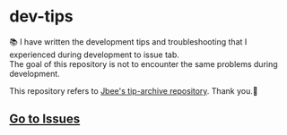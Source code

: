 # dev-tips
📚 I have written the development tips and troubleshooting that I experienced during development to issue tab.<br/>The goal of this repository is not to encounter the same problems during development.

This repository refers to [Jbee's tip-archive repository](https://github.com/JaeYeopHan/tip-archive). Thank you.:pray:

## [Go to Issues](https://github.com/BKJang/dev-tips/issues)
